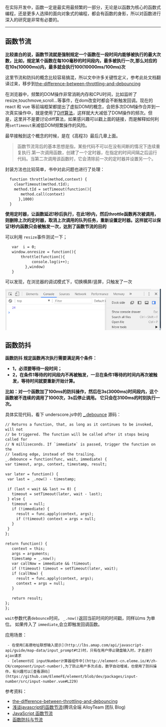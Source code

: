 
在实际开发中，函数一定是最实用最频繁的一部分，无论是以函数为核心的函数式编程，还是更多人选择的面向对象式的编程，都会有函数的身影，所以对函数进行深入的研究是非常有必要的。


----------
## 函数节流 ##


**比较直白的说，函数节流就是强制规定一个函数在一段时间内能够被执行的最大次数，比如，规定某个函数在每100毫秒的时间段内，最多被执行一次,那么对应的在10s(10000ms)内，最多就会执行100(10000ms/100ms)次**



这里节流和防抖的概念比较容易搞混，所以文中许多关键性定义，参考此处文档翻译过来，移步到[the-difference-between-throttling-and-debouncing](https://css-tricks.com/the-difference-between-throttling-and-debouncing/)


在浏览器中，频繁的DOM操作非常消耗内存和CPU时间，比如监听了resize,touchmove,scroll...等事件，在dom改变时都会不断触发回调。现在的react 和 vue 等前端框架都提出了虚拟DOM的概念，会把多次DOM操作合并到一次真实操作中，就是使用了[Diff算法](http://www.infoq.com/cn/articles/react-dom-diff)，这样就大大减低了DOM操作的频次。但是，这里并不是要讨论diff算法，如果感兴趣可以戳上面的链接，而是解释如何利用`setTimeout`来减低DOM频繁操作的风险。

最早接触到这个概念的时候，是在《高程3》最后几章上面。

> 函数节流背后的基本思想是指，某些代码不可以在没有间断的情况下连续重复执行.第一次调用函数，创建了一个定时器，在指定的时间间隔之后运行代码。当第二次调用该函数时，它会清除前一次的定时器并设置另一个。

封装方法也比较简单，书中对此问题也进行了处理：
```
  function throttle(method,context) {
    clearTimeout(method.tId);
    method.tId = setTimeout(function(){
       method.call(context)
      },1000)
  }
```

**使用定时器，让函数延迟1秒后执行，在此1秒内，然后throttle函数再次被调用，则删除上次的定时器，取消上次调用的队列任务，重新设置定时器。这样就可以保证1秒内函数只会被触发一次，达到了函数节流的目的**

可以利用 `resize`事件测试一下；
```
   var  i = 0;
   window.onresize = function(){
       throttle(function(){
            console.log(i++);
         },window)
   }
```
可以发现，在浏览器的调试模式下，切换横屏/竖屏，只触发了一次

![chrome调试页面](./chrome.PNG)



## 函数防抖 ##
   **函数防抖 规定函数再次执行需要满足两个条件：**
  - **1，必须要等待一段时间；**
  - **2，在条件1等待的时间段内不再被触发，一旦在条件1等待的时间内再次被触发，等待时间就要重新开始计算。**

  **比如：对一个函数加了100ms的防抖操作，然后在3s(3000ms)时间段内，这个函数被不连续的调用了1000次，3s后停止调用。 它只会在3100ms的时刻执行一次。**

   具体实现代码，看下 underscore.js中的 [_.debounce](http://underscorejs.org/#debounce)  源码：
   ```
// Returns a function, that, as long as it continues to be invoked, will not
// be triggered. The function will be called after it stops being called for
// N milliseconds. If `immediate` is passed, trigger the function on the
// leading edge, instead of the trailing.
_.debounce = function(func, wait, immediate) {
  var timeout, args, context, timestamp, result;

  var later = function() {
    var last = _.now() - timestamp;

    if (last < wait && last >= 0) {
      timeout = setTimeout(later, wait - last);
    } else {
      timeout = null;
      if (!immediate) {
        result = func.apply(context, args);
        if (!timeout) context = args = null;
      }
    }
  };

  return function() {
      context = this;
      args = arguments;
      timestamp = _.now();
      var callNow = immediate && !timeout;
      if (!timeout) timeout = setTimeout(later, wait);
      if (callNow) {
        result = func.apply(context, args);
        context = args = null;
      }

      return result;
  };
};
   ```

  `wait`参数代表`debounce`时间， `_.now()`返回当前时间的时间戳，同样以ms 为单位。 如果传入了 `immediate`,会立即触发回调函数。

  应用场景：

     - 在使用[高德地址联想输入提示](http://lbs.amap.com/api/javascript-api/guide/map-data/input_prompt#t2)时，只有在用户停止键盘输入时，才去进行ajax请求
     - [elementUI inputNumber计算器组件中](http://element-cn.eleme.io/#/zh-CN/component/input-number),为了防止用户多次点击，数字自动增减，也使用了防抖操作，有兴趣可以[查看源码](https://github.com/ElemeFE/element/blob/dev/packages/input-number/src/input-number.vue#L229)






参考资料：
  - [the-difference-between-throttling-and-debouncing](https://css-tricks.com/the-difference-between-throttling-and-debouncing/)
  - [浅谈javascript的函数节流](http://www.alloyteam.com/2012/11/javascript-throttle/)(腾讯全端 AlloyTeam 团队 Blog)
  - [JavaScript 函数节流](https://www.cnblogs.com/dolphinX/p/3403821.html)
  - [函数防抖与节流](https://segmentfault.com/a/1190000002764479)
